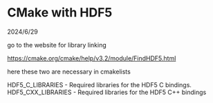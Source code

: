 # CMake with HDF5

2024/6/29


go to the website for library linking

https://cmake.org/cmake/help/v3.2/module/FindHDF5.html

here these two are necessary in cmakelists

HDF5_C_LIBRARIES - Required libraries for the HDF5 C bindings.
HDF5_CXX_LIBRARIES - Required libraries for the HDF5 C++ bindings


